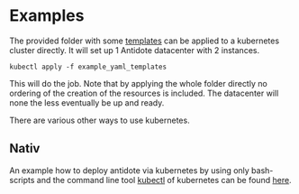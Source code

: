 # Examples

The provided folder with some [templates](example_yaml_templates/) can be applied to a kubernetes cluster directly.
It will set up 1 Antidote datacenter with 2 instances.
```
kubectl apply -f example_yaml_templates
```
This will do the job. Note that by applying the whole folder directly no ordering of the creation of the resources is included. The datacenter will none the less eventually be up and ready.

There are various other ways to use kubernetes.

## Nativ
An example how to deploy antidote via kubernetes by using only bash-scripts and the command line tool [kubectl](https://kubernetes.io/docs/reference/kubectl/kubectl/) of kubernetes can be found [here](https://github.com/Yannick-W/antidote/tree/master/deployment/kubernetes/Nativ).